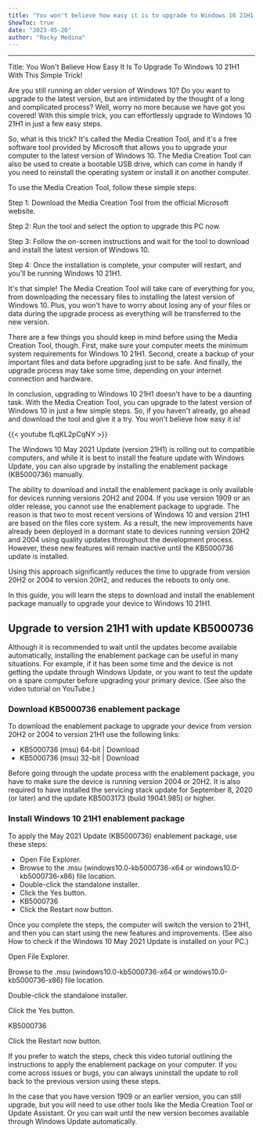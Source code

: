 ```yaml
---
title: "You won't believe how easy it is to upgrade to Windows 10 21H1 with this simple trick!"
ShowToc: true 
date: "2023-05-20"
author: "Rocky Medina"
---
```

*****
Title: You Won't Believe How Easy It Is To Upgrade To Windows 10 21H1 With This Simple Trick!

Are you still running an older version of Windows 10? Do you want to upgrade to the latest version, but are intimidated by the thought of a long and complicated process? Well, worry no more because we have got you covered! With this simple trick, you can effortlessly upgrade to Windows 10 21H1 in just a few easy steps.

So, what is this trick? It's called the Media Creation Tool, and it's a free software tool provided by Microsoft that allows you to upgrade your computer to the latest version of Windows 10. The Media Creation Tool can also be used to create a bootable USB drive, which can come in handy if you need to reinstall the operating system or install it on another computer.

To use the Media Creation Tool, follow these simple steps:

Step 1: Download the Media Creation Tool from the official Microsoft website.

Step 2: Run the tool and select the option to upgrade this PC now.

Step 3: Follow the on-screen instructions and wait for the tool to download and install the latest version of Windows 10.

Step 4: Once the installation is complete, your computer will restart, and you'll be running Windows 10 21H1.

It's that simple! The Media Creation Tool will take care of everything for you, from downloading the necessary files to installing the latest version of Windows 10. Plus, you won't have to worry about losing any of your files or data during the upgrade process as everything will be transferred to the new version.

There are a few things you should keep in mind before using the Media Creation Tool, though. First, make sure your computer meets the minimum system requirements for Windows 10 21H1. Second, create a backup of your important files and data before upgrading just to be safe. And finally, the upgrade process may take some time, depending on your internet connection and hardware.

In conclusion, upgrading to Windows 10 21H1 doesn't have to be a daunting task. With the Media Creation Tool, you can upgrade to the latest version of Windows 10 in just a few simple steps. So, if you haven't already, go ahead and download the tool and give it a try. You won't believe how easy it is!

{{< youtube fLqKL2pCqNY >}} 



The Windows 10 May 2021 Update (version 21H1) is rolling out to compatible computers, and while it is best to install the feature update with Windows Update, you can also upgrade by installing the enablement package (KB5000736) manually.
 
The ability to download and install the enablement package is only available for devices running versions 20H2 and 2004. If you use version 1909 or an older release, you cannot use the enablement package to upgrade. The reason is that two to most recent versions of Windows 10 and version 21H1 are based on the files core system. As a result, the new improvements have already been deployed in a dormant state to devices running version 20H2 and 2004 using quality updates throughout the development process. However, these new features will remain inactive until the KB5000736 update is installed.
 
Using this approach significantly reduces the time to upgrade from version 20H2 or 2004 to version 20H2, and reduces the reboots to only one.
 
In this guide, you will learn the steps to download and install the enablement package manually to upgrade your device to Windows 10 21H1.
 
## Upgrade to version 21H1 with update KB5000736
 
Although it is recommended to wait until the updates become available automatically, installing the enablement package can be useful in many situations. For example, if it has been some time and the device is not getting the update through Windows Update, or you want to test the update on a spare computer before upgrading your primary device. (See also the video tutorial on YouTube.)
 
### Download KB5000736 enablement package
 
To download the enablement package to upgrade your device from version 20H2 or 2004 to version 21H1 use the following links:
 
- KB5000736 (msu) 64-bit | Download
 - KB5000736 (msu) 32-bit | Download

 
Before going through the update process with the enablement package, you have to make sure the device is running version 2004 or 20H2. It is also required to have installed the servicing stack update for September 8, 2020 (or later) and the update KB5003173 (build 19041.985) or higher.
 
### Install Windows 10 21H1 enablement package
 
To apply the May 2021 Update (KB5000736) enablement package, use these steps:
 
- Open File Explorer.
 - Browse to the .msu (windows10.0-kb5000736-x64 or windows10.0-kb5000736-x86) file location.
 - Double-click the standalone installer.
 - Click the Yes button.
 - KB5000736
 - Click the Restart now button.

 
Once you complete the steps, the computer will switch the version to 21H1, and then you can start using the new features and improvements. (See also How to check if the Windows 10 May 2021 Update is installed on your PC.)
 
Open File Explorer.
 
Browse to the .msu (windows10.0-kb5000736-x64 or windows10.0-kb5000736-x86) file location.
 
Double-click the standalone installer.
 
Click the Yes button.
 
KB5000736

 
Click the Restart now button.
 
If you prefer to watch the steps, check this video tutorial outlining the instructions to apply the enablement package on your computer. If you come across issues or bugs, you can always uninstall the update to roll back to the previous version using these steps.
 
In the case that you have version 1909 or an earlier version, you can still upgrade, but you will need to use other tools like the Media Creation Tool or Update Assistant. Or you can wait until the new version becomes available through Windows Update automatically.




